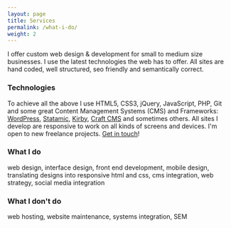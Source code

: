 ```yaml
---
layout: page
title: Services
permalink: /what-i-do/
weight: 2
---
```


I offer custom web design & development for small to medium size businesses.
I use the latest technologies the web has to offer. All sites are hand coded, well structured, seo friendly and semantically correct.

### Technologies

To achieve all the above I use HTML5, CSS3, jQuery, JavaScript, PHP, Git and some great Content Management Systems (CMS) and Frameworks:
[WordPress](http://wordpress.org), [Statamic](http://statamic.com), [Kirby](http://getkirby.com), [Craft CMS](http://buildwithcraft.com/) and sometimes others. All sites I develop are responsive to work on all kinds of screens and devices.
I'm open to new freelance projects. [Get in touch](mailto:me@joern.im)!

### What I do

web design, interface design, front end development, mobile design, translating designs into responsive html and css, cms integration, web strategy, social media integration

### What I don't do

web hosting, website maintenance, systems integration, SEM
